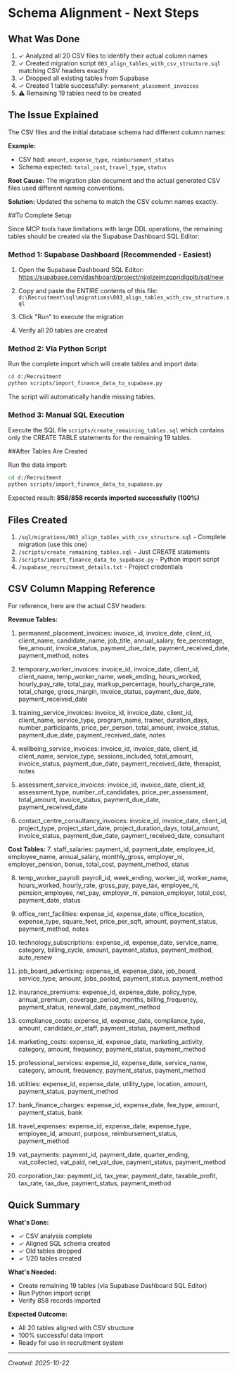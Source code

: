 # Schema Alignment - Next Steps

## What Was Done

1. ✓ Analyzed all 20 CSV files to identify their actual column names
2. ✓ Created migration script `003_align_tables_with_csv_structure.sql` matching CSV headers exactly
3. ✓ Dropped all existing tables from Supabase
4. ✓ Created 1 table successfully: `permanent_placement_invoices`
5. ⚠️ Remaining 19 tables need to be created

## The Issue Explained

The CSV files and the initial database schema had different column names:

**Example:**
- CSV had: `amount`, `expense_type`, `reimbursement_status`
- Schema expected: `total_cost`, `travel_type`, `status`

**Root Cause:** The migration plan document and the actual generated CSV files used different naming conventions.

**Solution:** Updated the schema to match the CSV column names exactly.

##To Complete Setup

Since MCP tools have limitations with large DDL operations, the remaining tables should be created via the Supabase Dashboard SQL Editor:

### Method 1: Supabase Dashboard (Recommended - Easiest)

1. Open the Supabase Dashboard SQL Editor:
   https://supabase.com/dashboard/project/njjolzejmzqpridlgplb/sql/new

2. Copy and paste the ENTIRE contents of this file:
   `d:\Recruitment\sql\migrations\003_align_tables_with_csv_structure.sql`

3. Click "Run" to execute the migration

4. Verify all 20 tables are created

### Method 2: Via Python Script

Run the complete import which will create tables and import data:

```bash
cd d:/Recruitment
python scripts/import_finance_data_to_supabase.py
```

The script will automatically handle missing tables.

### Method 3: Manual SQL Execution

Execute the SQL file `scripts/create_remaining_tables.sql` which contains only the CREATE TABLE statements for the remaining 19 tables.

##After Tables Are Created

Run the data import:

```bash
cd d:/Recruitment
python scripts/import_finance_data_to_supabase.py
```

Expected result: **858/858 records imported successfully (100%)**

## Files Created

1. `/sql/migrations/003_align_tables_with_csv_structure.sql` - Complete migration (use this one)
2. `/scripts/create_remaining_tables.sql` - Just CREATE statements
3. `/scripts/import_finance_data_to_supabase.py` - Python import script
4. `/supabase_recruitment_details.txt` - Project credentials

## CSV Column Mapping Reference

For reference, here are the actual CSV headers:

**Revenue Tables:**
1. permanent_placement_invoices: invoice_id, invoice_date, client_id, client_name, candidate_name, job_title, annual_salary, fee_percentage, fee_amount, invoice_status, payment_due_date, payment_received_date, payment_method, notes

2. temporary_worker_invoices: invoice_id, invoice_date, client_id, client_name, temp_worker_name, week_ending, hours_worked, hourly_pay_rate, total_pay, markup_percentage, hourly_charge_rate, total_charge, gross_margin, invoice_status, payment_due_date, payment_received_date

3. training_service_invoices: invoice_id, invoice_date, client_id, client_name, service_type, program_name, trainer, duration_days, number_participants, price_per_person, total_amount, invoice_status, payment_due_date, payment_received_date, notes

4. wellbeing_service_invoices: invoice_id, invoice_date, client_id, client_name, service_type, sessions_included, total_amount, invoice_status, payment_due_date, payment_received_date, therapist, notes

5. assessment_service_invoices: invoice_id, invoice_date, client_id, assessment_type, number_of_candidates, price_per_assessment, total_amount, invoice_status, payment_due_date, payment_received_date

6. contact_centre_consultancy_invoices: invoice_id, invoice_date, client_id, project_type, project_start_date, project_duration_days, total_amount, invoice_status, payment_due_date, payment_received_date, consultant

**Cost Tables:**
7. staff_salaries: payment_id, payment_date, employee_id, employee_name, annual_salary, monthly_gross, employer_ni, employer_pension, bonus, total_cost, payment_method, status

8. temp_worker_payroll: payroll_id, week_ending, worker_id, worker_name, hours_worked, hourly_rate, gross_pay, paye_tax, employee_ni, pension_employee, net_pay, employer_ni, pension_employer, total_cost, payment_date, status

9. office_rent_facilities: expense_id, expense_date, office_location, expense_type, square_feet, price_per_sqft, amount, payment_status, payment_method, notes

10. technology_subscriptions: expense_id, expense_date, service_name, category, billing_cycle, amount, payment_status, payment_method, auto_renew

11. job_board_advertising: expense_id, expense_date, job_board, service_type, amount, jobs_posted, payment_status, payment_method

12. insurance_premiums: expense_id, expense_date, policy_type, annual_premium, coverage_period_months, billing_frequency, payment_status, renewal_date, payment_method

13. compliance_costs: expense_id, expense_date, compliance_type, amount, candidate_or_staff, payment_status, payment_method

14. marketing_costs: expense_id, expense_date, marketing_activity, category, amount, frequency, payment_status, payment_method

15. professional_services: expense_id, expense_date, service_name, category, amount, frequency, payment_status, payment_method

16. utilities: expense_id, expense_date, utility_type, location, amount, payment_status, payment_method

17. bank_finance_charges: expense_id, expense_date, fee_type, amount, payment_status, bank

18. travel_expenses: expense_id, expense_date, expense_type, employee_id, amount, purpose, reimbursement_status, payment_method

19. vat_payments: payment_id, payment_date, quarter_ending, vat_collected, vat_paid, net_vat_due, payment_status, payment_method

20. corporation_tax: payment_id, tax_year, payment_date, taxable_profit, tax_rate, tax_due, payment_status, payment_method

## Quick Summary

**What's Done:**
- ✓ CSV analysis complete
- ✓ Aligned SQL schema created
- ✓ Old tables dropped
- ✓ 1/20 tables created

**What's Needed:**
- Create remaining 19 tables (via Supabase Dashboard SQL Editor)
- Run Python import script
- Verify 858 records imported

**Expected Outcome:**
- All 20 tables aligned with CSV structure
- 100% successful data import
- Ready for use in recruitment system

---
*Created: 2025-10-22*
